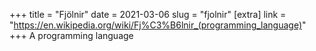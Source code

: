 +++
title = "Fjölnir"
date = 2021-03-06
slug = "fjolnir"
[extra]
link = "https://en.wikipedia.org/wiki/Fj%C3%B6lnir_(programming_language)"
+++
A programming language

